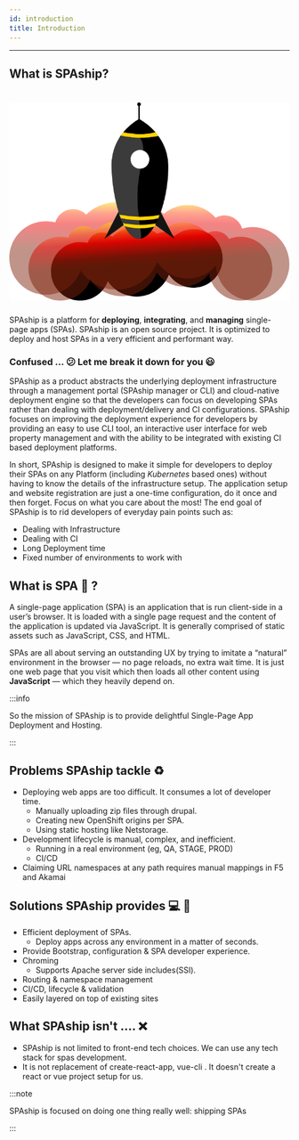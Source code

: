 ```yaml
---
id: introduction
title: Introduction
---
```


---

## What is SPAship?
# ![image alt text](doc-images/image_0.png)
SPAship is a platform for **deploying**, **integrating**, and **managing** single-page apps (SPAs).
SPAship is an open source project. It is optimized to deploy and host SPAs in a very efficient and performant way. 

### Confused ... :confused: Let me break it down for you :smiley: 

SPAship as a product abstracts the underlying deployment infrastructure through a management portal (SPAship manager or CLI) and cloud-native deployment engine so that the developers can focus on developing SPAs rather than dealing with deployment/delivery and CI configurations. SPAship focuses on improving the deployment experience for developers by providing an easy to use CLI tool, an interactive user interface for web property management  and with  the ability to be integrated with existing CI based deployment platforms.

In short, SPAship is designed to make it simple for developers to deploy their SPAs on any Platform (including *Kubernetes* based ones) without having to know the details of the infrastructure setup. The application setup and website registration are just a one-time configuration, do it once and then forget. Focus on what you care about the most! The end goal of SPAship is to rid developers of everyday pain points such as: 
* Dealing with Infrastructure
* Dealing with CI
* Long Deployment time
* Fixed number of environments to work with

## What is SPA :pushpin: ?
A single-page application (SPA) is an application that is run client-side in a user’s browser. It is loaded with a single page request and the content of the application is updated via JavaScript.  It is generally comprised of static assets such as JavaScript, CSS, and HTML.

SPAs are all about serving an outstanding UX by trying to imitate a “natural” environment in the browser — no page reloads, no extra wait time. It is just one web page that you visit which then loads all other content using **JavaScript** — which they heavily depend on.

:::info

So the mission of SPAship is to provide delightful Single-Page App Deployment and Hosting.

:::


## Problems SPAship tackle :recycle:
* Deploying web apps are too difficult. It consumes a lot of developer time.
    * Manually uploading zip files through drupal.
    * Creating new OpenShift origins per SPA.
    * Using static hosting like Netstorage.
* Development lifecycle is manual, complex, and inefficient.
    * Running in a real environment (eg, QA, STAGE, PROD)
    * CI/CD
* Claiming URL namespaces at any path requires manual mappings in F5 and Akamai

## Solutions SPAship provides  :computer: :100:
* Efficient deployment of SPAs.
    * Deploy apps across any environment in a matter of seconds.
* Provide Bootstrap, configuration & SPA developer experience.
* Chroming
    * Supports Apache server side includes(SSI).
* Routing & namespace management
* CI/CD, lifecycle & validation
* Easily layered on top of existing sites

## What SPAship isn't ....  :x:
* SPAship is not limited to front-end tech choices. We can use any tech stack for spas development.
* It is not replacement of create-react-app, vue-cli . It doesn't create a react or vue project setup for us.

:::note

SPAship is focused on doing one thing really well: shipping SPAs

:::

